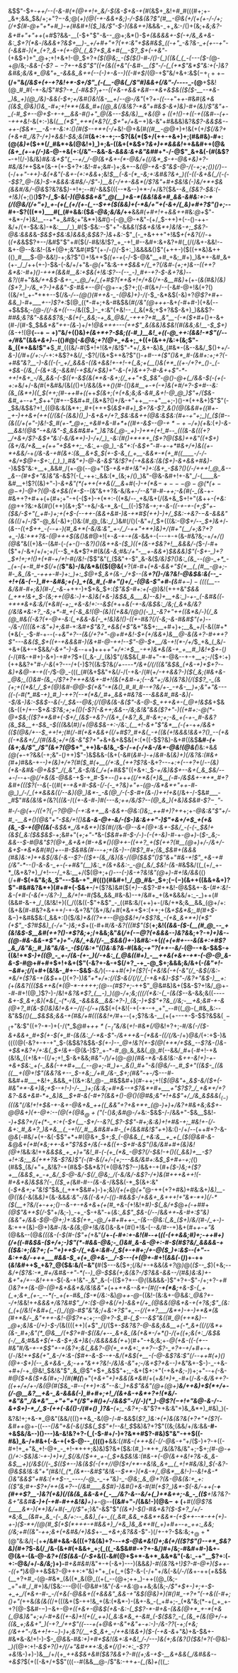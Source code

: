 &$$"-$+*-++/--(-&_-#(+(@+_+!+_&/-$(&-$+&-*_+(#_(&$+_&!+#_#(((#+;+-_&+;&&_$&/+;+"$?-$_-&;_@(*+)(@(-+-&&+_&;_)-/-$&(&?$"(#__-@&(+/(+(+-/-/+;(/+$(#-@+"+*+#_)-+(#&#+!($_)&/$"-$-*_)(&&++)_&&&-$_-+_+$&:-/()+(&;+_&;&?-&+#+"+"++_(+#$?&&-__(-$+"$"-&--_@+;&*()-$_+(&&&&+-$(-+/&_&+&-&:_$+?(*&_-/&*&&+?&$+__)-_+/+#+"+?(++:&"+$&#&$_((-+"_-&?&-_+(+--+"-(-&&#-)(*_(+?_&-+(+-@(_(_&?+$_&+#(__-$?_$+(-+&"-*(+&$+)+"_@+;+!+&+!-@_$+?+_($(@&;_-($($()-#-/()-(_)((&(_(_-(---($-(_@-+_@_/&;-_&&-(-$$?--$?+-+&$"$"((+(&((+&"(-&#-__($"-/-(_(+*$"&*$"&:+(-)&?&#&;&/&*_@&"+_-&&&_&++(--(-)+-&--)((-#+$_/(@-+$"&/+&+:&$($-+_(++-$__(/+"&*(/&$+(+-+?&!+*-$+/$"_(-(__-@&(_/$"_#_)&&_+(/&"-/_----*_-(@__+$&!(@_#_#(-+-&/$"_#$?-+_(-#&$$?_)+$-*-((*+&-*+&&+&#-*-*&+&$&(($($-__--*&-_)&_+)(@_/&)-&&(-$+;+/&#()&!(&-__+_/_--@-/&"_(+?_+-((-_-+"+*+*-#&#(*_&+&((&$_@&)()&_-#+;+!+*+(&&_#+((@_&(/&!&?-*&"+#&$-&+)&)-#+(&)_/$"&"+-_(-#_$+--@+$-+-+__&&-#()+"_@(&---$&/&)__+_&$(@+(($+!()-+((-+((&#_--(+--+++&!-*&(+:-)&(_(__(*$"_++*(*&?(/_$+"+/+_&$-$+)&-&"+#&&&)&?&_$?-&&$&--++-($&*-__-&-+-&:+:()(#($--+*+(-/+_&!-@+&(#_((#__-@_@+)+!&(+(+/_$(/&?+(+&+#_/&?-/+)+&&!-$&;&(_#__(&+:+-+;--$?(&(*($+/(++-+&+)+;(#&#&)-#+:(@(*&)+*($+*(/_#&*+&(@&!+)_)+;&-((&+(*&$+?_&+)+*&&&!_++&&#++(@&*_(_&+_(+-+(/-)&*-@-+&(+:(/&"--&&-&_-&&&:&*+*&"&#_#+*-/-@$"_&+&(-(#(&$?-__-+!(/-)&/&)_#&:&+$"(_--+/_/-@(&+&+-(*-@&/+((/&*_$-+-@&+&)+?-#&/&!+_+$&*(&-+(+-$+?+:&!-#+;&#-)+;&+--&*(@-+&-$"&$-@-/(-+;+;()_)(/_)-*-(-/+*+"-++)-&(+&"_(_-&+-(+:+&&*+;&!_$__(-&-(*_-&;+:&#&?&+_)((-((-&+&(_/(-(--$$?_@-(&)-$-*&&&:&#&/-/$"-)__&(-/++-&&*(/$?&"+#+$&!&(-)&/+*+$&(&&_#_/&/-@&_$?&?&$_)_-+!+;_--#_/-&&$(((--*&--)+*-/+/&?($&*--&_($&?-$&:(-+!&)(*+;()(__)$?-/_$-&(_-)(@&$&+&"_@(__)+&-*(&&!&&+#_&&-&#&:+:-+(/(@&/(/+"+)_+-(+(_(+/(+-(_--$++($(&&)+(-*&/+"+(-&+/(_&)+#+?$"()+;_--#+-$?(((*+)___#(_(#+&&:($_&-@&;&/&/_++__&&#_(+#+!+_+_&&++_#&:_@+_$"-+&*-/+)&!__--+*+_&#&;+"&*+)&#()-(-@_@-+&"-(+/_$-++)+(-*-*()-++-&/+/(+-$&:&)-*&:___/_)_#($-$&:--$"+"-&&_&!($&+&!&*+)&!&-+;_$&?-@&:&&&_&_-$&$+$&:&)&&&;&$&?-)&_+_&:_-$"_(-_+&+++"+!&$_+(+&?(/_/-+(_(+&_&$$?+--/&#$"$"+#($(/-#&!&!$?_+_-+!_#--&#+:&+&?+#(_(/(/&+-&&!--&+-@--&:&!-(&+(@+;&"&#(#$"(+-/-_()(_-$+:_)&&&&()$"(+++-)($((+*&)&++(()_#___$_-_@-&&!_)_-+;&?$"()+!&++$_((+-+_(-/-$-@&"__+#_+&;_#+)_)&*+-&#_&+(+-_/_/++(+-)-$&-(-&/+/+"&_-@(_+"&:&-+_+$&&+/(_+?(/&#-(+;+)&--((++?&*&:-#+)()-++*(&&#__&:+$&(+!&:$?--(--_-)_#+-+?-$-&+?&)--&?_/(#+"&&_/++&$-&+-_-_@_/+/_(+#$?(*+&+!+/+&(/+-&__#&)_+(+-(_&(#&)(*&)($+?_)-/&_+?-)+&&"-$-#&*+--@(-_@+-+;$?+;((-#(&+/--(-&#-@+!&(+?()((&/+!_+-*+*+--$(/&*-/--(@()(#++&-_-(@&)+)-/(*-$_-&*&$(-&)+?_@$?+#+-&&_)-#+___+--)$?+:_$(@_((*-#+;+&-#&$&(_#(/&"(@+++-_&+_(-_#+#-)(+&(--+$&$&;-*(@-/(/-&+((--*-/&(($_)-_+:&"(+&!--_(_&(*&;+$+?&$-&+)_)&&$?-#_#&;&?&"-&&&$?&;-&(+(-_&&;-+_&_@&/_-+++?+#__&"__-(-*($+#+_()+-&+(#-/(#-$_$&*&+&"++-(&*-)+/+!_@&+++---(++$"_&(&&)&$&!(#(&&;&!__-$_$+)(&_-+!(@__(--$+-+)$"&/+(()&)_+(&+*+?-$&;((-#_)__&!_+((-@_++:(&&!-*$"(/--+/_#&"(&&_+&+)_--(()_#_@(*-&_@&;+?(@_+_+&*+;_+((+(&++/&:+(&;$"-&_((*+&&!$"+__$_#_(((&/-#($+!+!(&+/&!$"-*+/_&+-&)&_(#&*-(&--&&/_$()+_+/-&-)(/_#+*(/+:-/-*+:+&$?+&(/_-$?(/(&+$++&?$"()-*_+_#--+($"()&*_#-(&#+:+;+?(-+#&"&?__-)-&((-(-_+/_&&&-((&+&&!+-+!-+(_&;+(__()&(+*_((+-/+?+_()-_(-+$&-(/&_(-(&+:&;-&&#(-+$&/+$&)+"-&-(+)&++?-#-&+*+*$"-*-++!+&+_-/&_&&-(-$((+-&$(&(*+&-&+;(/_++"+$_$&"-@()-@+(_/&&-$(-(+(-+:+*&/+/-&_(_#(+&#&/(&(_(_()+!_/&_&(&++*()(#-(()&#____+-+(-_+)&(+#_/+?-$+#--&:(&_(&*+)((_$(++;(#-++#+((*++_$(&+;(+(+&;&;&-&#_&+!-@_@_)$"+/($&-&#_+--+*_$_++"(#+--$&#+#_(&*&?()+/&-+"++__--+"__+;-)()-*(++&+)$"$"(-_$&/&$&?+!_((@&:&(&*+;_#+(+++$(*&$+#+)_$+?&-$?_&()(@(&&#+((#+-_+-)++&+(++((/(&(-(&&)()_)-&+&+/+?_$&:&&++(@&:&$&:(#+-+"+;_)(_($(#-_-(&_((_/+(+"-)&!-$_#(+-*_@+;_+&#+&-#+*+((#+-&$_--@-$+*-+-/+)($+*&:(*+)-&-__&&!(@&"-+&/&"-$_&&#&#+"_)&?&(_@-_+)-)+*+(+!_#--_(((&-&(((+?_/+&+/$?_-&$+"&:(-&/&*+)-)-/+/_)_-&:(#()+*+*+_($+?_@(*_$&)++&"((+$+)(&+/&/+*&__+(++"+$&++;_-&:_+-@_)_-&"+:(-&$+"-#-*+-+*_#_&+/+)&((+-*+&&/-_+*(/&-&-+#(&+:(&__&+_$_$(+-$-&_(_+__-&&*-*(+_#((____-/-/-+&/+$_@+_-$+:_(_)_)_#&"+)-@-&-&$"&!$?+(-+&&&:(&($+)-&+_&&+#&)-*-)&$$"&:+__+_&&#_/(+-@(--@+"($-*+&+#+!&"+)+:(&+_-$&?()(/-/+++!_@_&--_&--(#+$+"&)&"&*-&$?(-(_-++:_&&:(*_(&;+/()_)&"-@&-&#+!+-&"_/-(____&-&#__+!$?((&)+"-)_-&+&"(*(+++(++&(/__&_+#(_-)-+(*&$-+---@-@(*(+-@-$+)-@+?(@-&+$&((*-$_--(&"&++?&-&/&*_+-/--&"_#-#-++;-&(#(-_(&*-+_-_#&++?+#++(+(#+;+"-+(-($+)-+(*+:-((*&/--_+&/&+(/(&+&_$+!+"(_&_++_-(+&:(@_++?&:+&(#()(++)(&+;$"-+&/-&-*_&-(__((-)$?_&-*+;+-&-((-+-+-(+;$"+-($&/-$+"(_+#-)+;+(+$-*(--++-(&&+&#-)&-+*_#_$(++)-)+/_$&:-+&?-$-$&-&&&"(&((_/+/-/$"-@_&(-&)+;()&:(#_@_(&:_/_)&#(/()(-&"+/_$+(((&:-@_$+/--_$+)&+_/-$($_&--(_(_+$++_-(--+-)(#_&+*(-&/&:&"_+-/_/-++"+*+)&)+/(#+"(__/+;&?+?+_-)&:+*+?&-(@+++$(&()&#_@+!(+_-&-+-+(&-_&&+-$($---+-+(&-#&?&;-+_/+/()(@&"_&((+)&--(&#-(-*_(+-()--&?_)()(&+*_+&-($_)((+(&-+$&?+!__&&&/-(_$-/-#+($"+/-&+/+/+;+/(--$_+&*$?+#(&(_&-&;_#&:_/+"-__+_-_&&+_)_$&&&)$"(*-$+-_)+?_$+!+;+!()+(+#-*+/+!-#(/&!-(_$$"&"(_($&"+-$"_&-&($_/&)$?()&:_(&_--(@-_+*_-_(+-(+-#_#+$(/+((___$"&)-/&/&*&(($(@&(__+?(#-#+*(+&-&_&_+"_$(*__(_(#__-@+;-#-_&_(&-_-+++-#-)+:_)+:_$_@+$_&+(&-_/+$--(&__+?()-/&?&!-@&$&:&(--_-+!+(&-(--)_#+-&#&;+(-)_+(&_#_(-#+"()+/_-(@&-$"+#-(__&#+$-)-(($((__--&/&#-#+;&)(#-/_-&*-+++-)+$+&_$+:_($"&$-#+:+(-@_)&!(+++&"_$&&(_+*+!&+_$-(&;++(@&:_-_)+-&)&(+&-)&$&_&___&)--&)+__+&:_)-+-_(-&#&((-+*+*&+&:&/(*&#(-+;_+&-&!+:--&$(+_++*&(-+-_&/&$&:_/&;(_&+&/&?(/&!&*&:+?_-&;+*-#_+(-&_&!(@-(&)((+&&/(@()(-_)_-&?+"++((&*&/-)(/_&(@_#&((-&?(+-@+-&:(_+&&-&(-_+!&)&!()-((+-#&?(/(-&;-&-#&#$"(_+)---/_&-/((((_&+:&"+)+;&#-*+:&#_+$"&?_+&&(+$"_&+"&$+;__+#+)+;__&_+/(-&((#+*(*&(-_-$-#-+--(-+*&"+?--(&(/+?+"-@+#+_&!-$+(+/&&+)&__@-&(&+?-#+*+?$"---_&&_(_$_$+((+-+&&&#-)_(&_+#-@-++!-*_-$"-@-$+__/&-+!(*-/+/_$_+&_(_&/-+&+(&+-+$&&_/-&+"-)-&_--++__)__+++*+"+/+:+$__-++)&*&(&-+_+__#_)&!+$+*-(_)(_-/(#&-+#+)-&+)-+_#+?_$+((_&-_/_(&)$"(/&$&(_#-#+"-*-@&--+-+__+;-/($+:+)(++&&?+"_#-/-&_(+?---/+(-)$?((&:$?&_(/+----*___/&+(/(/((&"&$&_(+&-+)+$+?--&)+&_@-*-+((-/_$-@_-(((_(#(&+$&"+&(/-/(-+&-/(#(*+/-++&&?-)($(_&;(#&+&-_@&;_(()&#-(&_-/$?+?_+++&!&+-#+!(&(+&#_-+;(-_-&"+;_/&)(_&?&)_(_/($$?_-_(&(+;+((*&!_/_$_+(@_)&#-@_@-$(+&"-*(&()_#_#_#--+?&/+-_-+&-__)+;&"+"&---((-(-#(*_#&-+)_#_)-++?(--*(*&/_#+_&&+#&?&---&&&#_#&-&)(--$_/&-_)&:-$&$--&(-/_$&--@&;(/(@&(&-&($"-&-@-$_+++&+-(_@+!&$&*+$&(&-((+/+--$+*&:$?&;+;+(()(-$?(-&++;_&&--/&;&!&"_&&($?+"-)((+#+:-@(*-@+$&;(($?+*&#+(-$+/_(&$-+&?-/(&+_(+&?_&_#-&+;+;-&_+(-+-_#-&&?(&_$&__+-$&_-$(((*&&(#_)_/+_(@&$&-+:-/&:_(__+!-&+"$"&*__(-(+_-+*+/&&+(($(@&/+--$_++!+;(#(/-#(+&+&&+((/+#$?_#+&(_-+((&(+!&&&!&&+?()_--(+&((-*&&+/_/(#(&&;+/+(&-&"$?+"+*&+&+&$&(+:(*((-$$?&)-&+#((&$__&#_-(+(&+;&/$"_/$"(&+?(@_$+"_++)&-&!&_-$-/-_+(-/+&-/&*-@&!(@&(___)&:+&_&(@(+-_+?&&(-+;&"-(_)_++)$"-)&$&&-(&+(-&#(_&#-)-+_/_&_#-&(_&)+)(/&?&:(#&+(#+)_#&&-+_--)+(&)+/+?(#($_#(+__(/+:&_(++?$?&-_&+?--_-+:+(--+?+_(/-*-(&)(+&-&#&_-@+&$"_/(_&"_&-$_/&(_/+(+#&*$"((+&+:_$-_+/&)&$+--&+(_&_$&/--+_-/--+-_@(/+&(&-@&&_-+$-+_#-$+_--()+_+_+((/+*&(+)&__(-#-/&$&+-*+*_#+?&#+((($?(--&_(-((#(*+-+&+#-$&-(/-(-_+?&)+"+-(@-/&*&*+"++-#-@_)_/-/_(+*&&&((/--&)(@_)&*-_-&(@_/-(-$-#+(&*-/_)+*+!+*&_(/&+-/-$&#___-_#$"_#&(&!&+(_&?(_((&-_/(*(+-&-#-)_#(---&;++_/&/$?--(@_&_)(+&)&$&#-$$?-__-$"-#-/-@(+-/(_(+$?(_(-$?_@_@-(-_+:&++__&-&&+-@&:()&;_++#+*_)$?+$+_+;+*-@&:&"$"+/-#_-__&+()(@&"+"-$&/+!()&__&-_&_-@+-&/-(_$-)&:&++"-)$"+&+/+$_+(+&(&_-$-+(@((&_(-__&$&*_/&*&*+)($(#(/(*&-_@--&+(@+:&+-$&/_-(-(-_$&!+(&$(_&:($&$&$_-+;&#+"(_+;+"-*_&-(_$&#+#-$-/-)-(-(+-&)-#-_+-_@+)_-(*_$-_&;-&&--$-#_@&"$?(@+_&+&+(#-+&*()(@++-((++?_+($(++?(#__(@+)+/-/_&+/-_&+_$-*&*&#(#()+--#-$&#&_(#-_--+;_+(&-)--(#$?_#+;(&_$&#+(&&&_(#&)&:+)++&$(/&(-&--$?-(($+-(&_/&)(&-/(@($_&$"()$"&*+"_#&-+!$"_+&-+#(/&"-*--()-&-&-_+-(-+#&"(__)&:_+(&+&&:-_-@(_&/_$&!-(&-_#&$&/((_(+/_+-*_(&+&?+)_/+!---/_+&:__+/($(@+;+*()---(-)&-+?&!&"(@+*_)-#+!&/&&_(()(/+__#-$(+&"&;&_$"---$&-+"_#((()(#&#+!_/_@_#&-_$+;($-(-)($&++((&&+&$+)$?$"-#&#&?&*+)(#+#+(-$&+-__/+($?&)&#($(_+)--&_$?-#+*&!-@&$&+-&-(_#+:&!-&-(+#-(-&(+-/&?-)__&/+!+-_#_(_$&_&&_#&-&)--+/&#+_+(&*&&&/+:_-_)++(#(&&#-&-+_/_(&!&!+)((_/((&((-$"+&$"_-_((#&:&/(++)+-(/&/+*&;&__&&_(@+/+:(&+&(#-#&?+&+++/-+-&+?&"(&+/&/+#(*&++$+:(++;+(&*+$&*&;_#(#+$-*&$-)+$&#&$&:(_&&+:()($_/&)+&(($?+$+--@_@_$&!+/+$$?&_-(+&_&+*+)(*$"(+$"_-$?_#_$&)_(-/+"-)&;+$_+((-#+#_/&-&?(((#$"($_(__+;&!(*(&&-($-(__(#_@_--_+(&!&$-*_$__&#(++?()-*$?&;+;_/+&&;&"_&_(_/+(-$-@$?(+&&&--)&?&_&;+?-+_)+)&-_-_((@-#&-&&-*$"+)+"-/&/_+&/(/-__$&&()+-_)&#&:-+(_((+(+#+*---&(&+:+#$?_&_/&"&;_#_)&"&/&-_-($(/&:+"(*()&:&?&_-#(&&;_-+"$?(++$--&/_-(@--+&-$&$-+((&!+*_$-)+((@_-_+-/(&-(+-_)(/-+&:_(_@&((#+)_-__++&(+&+-+*-(-@-@_&-&-$-#_@+#+#+$+!+&+($"(-&?+-&-+$(/+?_-+_-@_$+;&&&;&/&+(-_(&"+!-$-$&#+;(/_(+#+(&!&-_#+--$&$__-_&/_)(--++#_(+)+($?(-(+&!&(-+(-&"(/_-&$(/&:-*&/+($?&-+(&$_++(_)_(+?-)_)&"+*+/+:(/($-&(/(/(/_(-+&+&)-$$"-/&?+"&$-)__+:(_+_(&&?((($&++&(*(@-*-++++;(@--(#$?+;-_++$"_@&#&)&+($&-$?+!&/_@+--#-#+!(@_)$?-)-/&!+_&?&*$?_(__-)_)(@-/+;&;(((/(*&:-(_-(&($-_-&-&&;&((_----&+-$_&+;&)(*&(_-(*-/&_-&&&&__&&:+?-)_(&;-)+$$"+?&_(/&;-__+&;&#-+-&(@+?_#(&-$()&)&!+&+$-/($(-(/-+(_&$(+(+&!(-+(-*--+_+"_--#((_@-(_#&_&:--&"&$_$($()(__$&$&;&&-+(#&/+#(((&&!+/_#+--(+;$?&:&-__(+(+---+-$-$$?&$&$(__--_($+"&:$"((+?-*-)+(-/(*_$_@_#+_+$+*(-_($"&/&_(_+!-#&*(/_@&!+?+;_-_#_/&(-/($-&+&&+_#+$(+-$(+_#-(&(&:_/-*&-$"-/&+++&$-$(*&&-((/(/_&-/+)_@&/_(+:+$-)&((((@(-&?+-+-+"_$-(&$&?&$&-___$(+-)--_@+!&?(+-$(@(++*_/+$&_--$?&-()&-+$&*&?+/+:&(_$+!&+_-_@(&-)$?_+-*-#_@_&_&&(_@_#(--&&/_#+(-#+!-+&(&!&_((+!&+-((/+;+!_$-&+&&;_#&"-/_)_/+_(@-*_@_)(#&-+&-&&!&:-&_++-&!+)-_+-+&+$&:_+(-_&&(-++#+__(_--@+;-#_)+-_&()_#+"-&(@&/--_#_$+"((&$-_((&((__+(@+!$"(&&?&+--_$-+&;_/+#_/&-_$+;(#&"-*+_-/_$---#-&&#+#___+&!+_&&&_+((&+:&!_@-__#&$&#+)(#-++;+!(*_$(@&"+_&$-&_/_(_$+(-#&"+*-&+)&;+$--+!-)-/-__)+;(_&:&;+#_+_&_--+$?&*+#+___+"$?$?_/_+&*+/+?&?-&&+&#-*+_&)&__$+#_-&$($-#+?(&&_+_()-@()(@_#&;&"+!+&$"+/_/&_&$&&($_(-)($((&"(/&!+!+$&-+-&+-@&+&_++((_&&"+?+&+*+_(@-)+)+/&?+#&+&;&$_+-@_@_&+)(+-@+:--(@(+(@&$_@+($"(-()&;&#_@_-_/+*&:-$&$-/-/&&+"-$&__$&!_--)+$&?+/(+(*-_+:+(-$+(__-$+/--&?(_$?-$$"-#+;&:&)+!+#&-+;_#&!+-(/-&+:_#_&+?_)&+&__(_-+!(/_#__&#&#+#-_(+(&&#&!$"+_+)&:()-/+/--(++#+?-&-@_&_(-#&/_+_$($+-&(-$$"+*+#(@&+_$+;_$_(-@&&_(_+&:&__+_+(_($(@&#-&-&_@_&+(+#(*&;++-&+"$?&$+/&(-+&((+-$+#-&$"()&/&#+#+(&)&!(@+!_&&:&!++_&&$&_+_+)+"&!_#-(-(+_(*&_-@$?(/-$&!-+()((_&&)+__-$?+!+:&;__&(+*+?&-$?&)$"(-(#-&(/+/-(+;---&&/&#+:_&_$_$+#+-+;(_()(#&$_(&/+"+_&!&?-+(#&$-$&*&?(+(@&?$?--_)_&&+-+(#+*($-)&;+($?+__(_&&$_+_-+_&/_$-@_-&/-$(/_@&;_/(-&/&/-&$?-/+)&(_#_+_++&+_+!(-_#+&+&_)&$&?(-_(($_+(*&#-#_--(&-&-_/&$&(-*_$(&+:&"(-_$+&+;+"&!$"_$&_(_+*+$&#+)-)+;&)_/(+(+_@_(+"_@-++(+?+#&)+#&:&+_)&)__-@((&(_-&(&_&)_+(&-&&*&:&"-/&((_-&+/-(()-#_&&$-/+&&+_&+++!+"&*-*+)(/-*($(___+?&/(+-++;()--_&-+-+&+&*+*(+(#_+&-(*+!&!+#_)-$(_&/+$_@_+(-+#_#+_(@$"&++$(/_-$"+/&;-)_-+_-$-+&"-+(*&:_&$"_$&-(/-*-/&*&++__-__&-_#+:$"&)(&&"+/&&-$_@-@+;_)+:&$(++_-@_/+#+#++-_-(&--@&:(_&_($+)_/&/(#-/_+-)-*&:+++(&)-@+)&#-/&*_-&(&;_@+!&/&*()&-&+(#()+!&-(_--&/_#--+)&+(#+*+-+"&*(@&&--(@_&(((&-(-$(#-($"+(_+&"(__/+*-(-#+:+-&!(#--+*(*((-(++&_&;_#_)+;-++#+)(/+((_-#&$&-($+/+;-)$"(*-#&&-@&;-_()&#_&-&-@+:-#-$(#$?&/_&&&&-+(($&:+;(&$?+;(-$"+)+_+$-/(_+&+:&#-/_$(_+-+#+;_/+_-@($_)+:&$-_-(+"--&:++&/_-+++____#&&-$_+(+_@+&-__/-$---(+(_@+*-#+!(_&&(_-(_)_)+-++(_&!&#_++$_+&?_@($&:&/($-$&"(__#($---&($+;(/&/+-+&&(_&+?_@_)_@(_($--_$_)(+&;-*_-&/+($?&:-*_#+/&#&-+"-*(--)_@-$_$&(+;&(&?-/$?&&-&&--/(#&)&:&)+-_&+"+/+_--&!+*++-$(-&-+!&"-_&"_&-(-(($+?+--@_(_(&&&&-)$"+?+-$"-/+;+?-*+#()&?+_+(___&-@-(_@+&_+&&+_&/&!&_&"+*(++_++&--&+-(#((__-+(*&;__+&-$-(_+(_+;&+_(+-_--*(-_+(+-#&_($-*(/&:-_&)_@++-@_-((&!-(&:&+-@&*&:_@&?+--/+!&*&!+*+_&&_&+/&?&#$"_/+:($-@+&(/+)_-&&_+(/+_(@&&(@&*_+&-+(+?&;$"_(&:(_(+(/&!(+&#+(_-()_/(@-#$"&"&;_/+*&:+?$"+_--(/(++?___/&*+)-+-)+*&*(&(#+*&/-_&"+++-&!-@$?+*+:+;_--@+?-$_#-(_$---&$"&((#_@(++*&)--_@+;&)&-(/+)-$-/_(&((((++)(_+_$"_/(/($+_-$&?&?-@-&&;&&__+(-*_&+((/(/&*+(&-_#+;&"(*_@&__/(+$?+#-$((&/+--_&+&_(&(+&*-/+*()-/(+((+;&(+:_/&$&(-/__&;_#&*&_+$(+-&-$+;&_+)&*(_-/&&&&&(+_+)(#+"-+&;&;+-_@(+&-((-(+--#&"_#_/_&-*+-+$$"+-+(&?+;&(_&&?-@(+_++&+:_++?--$?-_+?+-+/+#+*-+(/-/&!+*+$&(+"_&-/+:&-($_#+-_&-$--+-&/(*&$(+__-(-@-&$?&:$"(/--+_+#_(+)()(@+_-$+)(--_&+&&-_&;-++"&++?&!-/&)&-&"+;-/&+$?+&-_-)+*&"&+-$-)-_-+&-+#+/-+_@&!_$&!&"$"_&_@$"+$+_&$$"+;_-&+($+:+"(-+&_+&;-)_)+;+"--+*(*-&-#_@($+&($+&(#+;-)(#(__#((___)+"(_+&+"+)+&&(&*&#_/+(+*&!+)+_-#+*(/-*&-&/&++?-((++/+/+_-/&(_@(#($&_-#--(++)+:&"--&:_)+&$"_&&"(@+_(@+)__&/++&)+$(*+/+-(/-@__&?__+&-_&-&&&(-)_#+#+;+!_/(&+&-+&*+?+!(*&/-*&"&"_/&*&"__+"+"+*(/$"+#()+/-/&&$"-/(/-)(*_)-@$?($-$+!+"_&_@_-&_-/-_-&+$+)-*_/_$-(++(-&(()-/(#+$()__+)$?&_-__(+;_-&?+;-*&"$?++&:&"+)&_&*+)_#&)_)(-&?&!+;+&-*_@&"(&&/((()++&_-&(@-/-#-&&$(_$?_)&:+(+)&(&?&(+?+"+($?(-&#++_@+-((--_-()&"+&(-&_(/_$&(_$$"+!--&!_$_$&)&?+?$"((&;(&&/+/&:&&-__#-+&$&/&--)()---)&-&!&?+?-(_(-$-#+/-)+?&*+#$?-#&)$"&"-++$((-#&)_&-/+#&+(-&-+(+$-@--_(((()+__&&:(_(#&-(++*+&(-(/-*___@&-+"_+_/($-)+?-+((-#+!+_+"&_+!-@+_-_+!-*+++;&)&)$?&+($&:(#_)-*++_/&(&?&/&"+;-$+;___(_#-@-+()_/+:-$&)&:-+-)+)+/_$(/&/($++_+-(_$+_&*_$&!&:(#&-+(-@(&++&!+?&-&_&-&$__+)(/&$(/(-_$_(($+--)&(&$(-(++/_/_@($+/+*-+&!&_&+__(_+!+#&/&)_$(-&?-@&$&!&:&"+"(#&!(_(*_(&*--&#$"&!&--$+*-)(*&-+/_@&*__&!-)--&!+&-*()&"&&$"+#&:(++$--_----/-@_-_-+"&)-_-@&;_&_@+?(&-@&(&:+_+:(($"&;_#+-$?+/++(&+?--(/&#____&$_#_)-)&#()+&-#(#_(+_$?_)&*-$(-&/_-++(_-__+(#++$?__-)&?(+&)(/(&(&_&&-&+(_-__/&?-&--&/+(_)+*&++;-&_-_(($__+!&?&?-&+"&_&#__&-_)+(_-+#-#++&!&)__+)+*-@--__((&#+"-/(&&!-)(@&$-+($__+#(_(@$?&(____&*-)(*+)&/+#(-_/(/$"+;_)&"-&$"$"_((&+)-$()-#&+&?($-$+?_/+/-*&;&__(&#+_&_-(-_&/+:--_&&)_(+-_((_&#_&&_+&&*+&&*-(+$___++--*-++(+)-+-)($-*+/(@(#_$(+_$(*+++-+#&&+)_/+&_)&_&*+#(_+)+#+--+_++:_&&;(/&;+#((&"-++;&+(+&#&/+)&$_+-*__+&+;&?&&-*$"-)(/+-+?-$&:&;+$_@+*(@$"&:&/(-($+$__+/&#+&&-&(((+?&(&)+?-_-_-_+$-@&*&!()+;&(+/(($?$"()--+*_$&?&)(#+?_$-&(/_/&-(&+#(+&&+_+;(_((_-&$&#_#-_+?+-&/_)_#+/&;-#&#+#-)&+-@(&+-(&-@-_&?+(($(&&-(/-$+_&((_-_&#(@+$+*-&+*_&&*&"(-&:_-+"__$?+:(-+:-@&/+/-_&/&;_)+)-__#_+&#&#_/&"+-+(-&+)---)(&&_&)-#((&?_&+!_)$?-#-@+)($++--((+*_)_&_@++&$&?-@+++:+"&)+"+_(+(_+($?-&-(-/+"+/&(-&(*_/-/_(&*+-++(*+*&$&(__+?+#_-(@-#&*_(&((*_&(@_((+(_--(@+;++_)-++((@_(&;-_+"+#_/_#+)&/($&:---@((-@&#+!&"_(-&-+&:_@+*+*&;&(&;-*_/$"+$+-_)+;+-_$-+_+_/(*&+-#-_-/(+&(-@&&+((+&&&"_&&-+"&$(@&)+)(#()_#_-+?+"(-+&((-#+;()+"(*++&_(&(&((_/+(((&+($-++!&_+(&:(*&*-)-(&+-&_-(_+#+;-_(*&"&;(*-+(_+_+-+?(@-$&#-$-)-$&+-@_+(*(+&+-@&$(+&-&:-(_$$?-*-#+&-(&&(@+*_+-*(+&(_@&)&"+;+/-#+&((+-&)+!(+(/_++)(_&:&*&_+-&#_(-$($&?_-(_(&_+(&(@+/-+((&_+;&&+"_)(-+?_/++$"(*(---+(_+_@&*+-&"+*&"+-+:-)-/&-$?$?_(_-+;(+&;(/&++"-/_&_++!+-_$-$_)-)+;&?(/__+$_&+_-/++&!&&+)($-(-+&-&_+"&)+&-$&+-#&*&-&!+!-)-$-*_@&*&_-#&:+)+#+$&!(&+:&+&!_/-/---)&(+;&(&?()($&!+?(_-@&)-*_)(*(@+:+!-_&$+?()+/(/+"&#+*+:&;&*(/()+:+:_-$?$?+$&!_&-)_+_)-)&__/+/(*+_++&$&+&#($&?&*_&+?-#((+;&-+$-__&+&&(_/&#&&--+&$?_$(+((-&+/+$$"(((--#(&&__@-/$"&:-++*+-(_(*&)_+(_((_:
